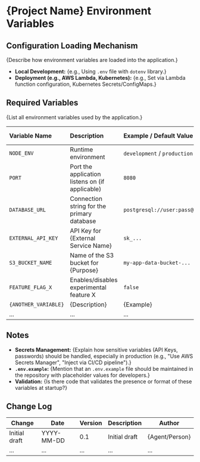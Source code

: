 # {Project Name} Environment Variables

## Configuration Loading Mechanism

{Describe how environment variables are loaded into the application.}

- **Local Development:** {e.g., Using `.env` file with `dotenv` library.}
- **Deployment (e.g., AWS Lambda, Kubernetes):** {e.g., Set via Lambda function configuration, Kubernetes Secrets/ConfigMaps.}

## Required Variables

{List all environment variables used by the application.}

| Variable Name        | Description                                     | Example / Default Value               | Required? (Yes/No) | Sensitive? (Yes/No) |
| :------------------- | :---------------------------------------------- | :------------------------------------ | :----------------- | :------------------ |
| `NODE_ENV`           | Runtime environment                             | `development` / `production`          | Yes                | No                  |
| `PORT`               | Port the application listens on (if applicable) | `8080`                                | No                 | No                  |
| `DATABASE_URL`       | Connection string for the primary database      | `postgresql://user:pass@host:port/db` | Yes                | Yes                 |
| `EXTERNAL_API_KEY`   | API Key for {External Service Name}             | `sk_...`                              | Yes                | Yes                 |
| `S3_BUCKET_NAME`     | Name of the S3 bucket for {Purpose}             | `my-app-data-bucket-...`              | Yes                | No                  |
| `FEATURE_FLAG_X`     | Enables/disables experimental feature X         | `false`                               | No                 | No                  |
| `{ANOTHER_VARIABLE}` | {Description}                                   | {Example}                             | {Yes/No}           | {Yes/No}            |
| ...                  | ...                                             | ...                                   | ...                | ...                 |

## Notes

- **Secrets Management:** {Explain how sensitive variables (API Keys, passwords) should be handled, especially in production (e.g., "Use AWS Secrets Manager", "Inject via CI/CD pipeline").}
- **`.env.example`:** {Mention that an `.env.example` file should be maintained in the repository with placeholder values for developers.}
- **Validation:** {Is there code that validates the presence or format of these variables at startup?}

## Change Log

| Change        | Date       | Version | Description   | Author         |
| ------------- | ---------- | ------- | ------------- | -------------- |
| Initial draft | YYYY-MM-DD | 0.1     | Initial draft | {Agent/Person} |
| ...           | ...        | ...     | ...           | ...            |
